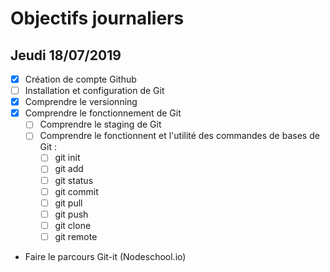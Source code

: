 # Objectifs journaliers

## Jeudi 18/07/2019


* [x] Création de compte Github
* [ ] Installation et configuration de Git
* [x] Comprendre le versionning
* [x] Comprendre le fonctionnement de Git
  * [ ] Comprendre le staging de Git
  * [ ] Comprendre le fonctionnent et l'utilité des commandes de bases de Git :
    * [ ] git init
    * [ ] git add
    * [ ] git status
    * [ ] git commit
    * [ ] git pull
    * [ ] git push
    * [ ] git clone
    * [ ] git remote
* Faire le parcours Git-it (Nodeschool.io)
